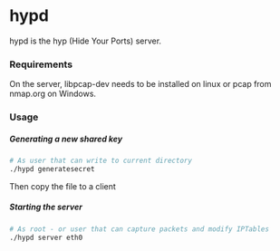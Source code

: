 # hypd

hypd is the hyp (Hide Your Ports) server.  

### Requirements

On the server, libpcap-dev needs to be installed on linux or pcap from nmap.org on Windows.

### Usage

##### Generating a new shared key

```bash
# As user that can write to current directory
./hypd generatesecret
```

Then copy the file to a client

##### Starting the server

```bash
# As root - or user that can capture packets and modify IPTables
./hypd server eth0
```